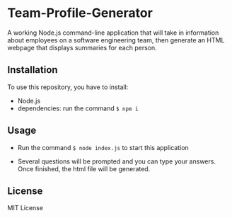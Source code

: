 # Team-Profile-Generator

A working Node.js command-line application that will take in information about employees on a software engineering team, then generate an HTML webpage that displays summaries for each person.

## Installation

To use this repository, you have to install:

* Node.js
* dependencies: run the command ```$ npm i```

## Usage

* Run the command ```$ node index.js``` to start this application

* Several questions will be prompted and you can type your answers. Once finished, the html file will be generated.

## License

MIT License